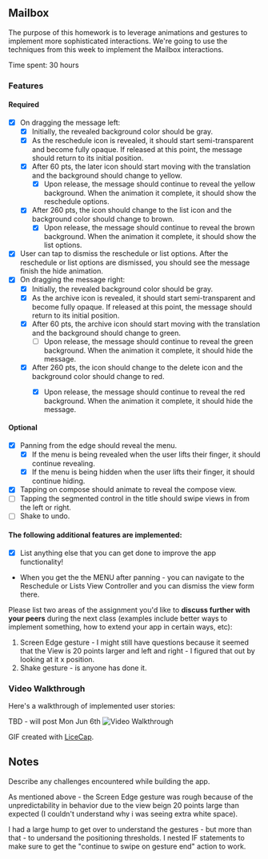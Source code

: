 ## Mailbox

The purpose of this homework is to leverage animations and gestures to implement more sophisticated interactions. We're going to use the techniques from this week to implement the Mailbox interactions.

Time spent: 30 hours

### Features

#### Required

- [x] On dragging the message left:
  - [x] Initially, the revealed background color should be gray.
  - [x] As the reschedule icon is revealed, it should start semi-transparent and become fully opaque. If released at this point, the message should return to its initial position.
  - [x] After 60 pts, the later icon should start moving with the translation and the background should change to yellow.
    - [x] Upon release, the message should continue to reveal the yellow background. When the animation it complete, it should show the reschedule options.
  - [x] After 260 pts, the icon should change to the list icon and the background color should change to brown.
    - [x] Upon release, the message should continue to reveal the brown background. When the animation it complete, it should show the list options.

- [x] User can tap to dismiss the reschedule or list options. After the reschedule or list options are dismissed, you should see the message finish the hide animation.
- [x] On dragging the message right:
  - [x] Initially, the revealed background color should be gray.
  - [x] As the archive icon is revealed, it should start semi-transparent and become fully opaque. If released at this point, the message should return to its initial position.
  - [x] After 60 pts, the archive icon should start moving with the translation and the background should change to green.
    - [ ] Upon release, the message should continue to reveal the green background. When the animation it complete, it should hide the message.
  - [x] After 260 pts, the icon should change to the delete icon and the background color should change to red.
    - [x] Upon release, the message should continue to reveal the red background. When the animation it complete, it should hide the message.


#### Optional

- [x] Panning from the edge should reveal the menu.
  - [x] If the menu is being revealed when the user lifts their finger, it should continue revealing.
  - [x] If the menu is being hidden when the user lifts their finger, it should continue hiding.
- [x] Tapping on compose should animate to reveal the compose view.
- [ ] Tapping the segmented control in the title should swipe views in from the left or right.
- [ ] Shake to undo.

#### The following **additional** features are implemented:

- [x] List anything else that you can get done to improve the app functionality!
- When you get the the MENU after panning - you can navigate to the Reschedule or Lists View Controller and you can dismiss the view form there.

Please list two areas of the assignment you'd like to **discuss further with your peers** during the next class (examples include better ways to implement something, how to extend your app in certain ways, etc):

1. Screen Edge gesture - I might still have questions because it seemed that the View is 20 points larger and left and right - I figured that out by looking at it x position.
2. Shake gesture - is anyone has done it.

### Video Walkthrough 

Here's a walkthrough of implemented user stories:

TBD - will post Mon Jun 6th
<img src='http://imgur.com/ffO0qIO' title='Video Walkthrough' width='' alt='Video Walkthrough' />

GIF created with [LiceCap](http://www.cockos.com/licecap/).

## Notes

Describe any challenges encountered while building the app.

As mentioned above - the Screen Edge gesture was rough because of the unpredictability in behavior due to the view beign 20 points large than expected (I couldn't understand why i was seeing extra white space).

I had a large hump to get over to understand the gestures - but more than that - to undersand the positioning thresholds. I nested IF statements to make sure to get the "continue to swipe on gesture end" action to work.

